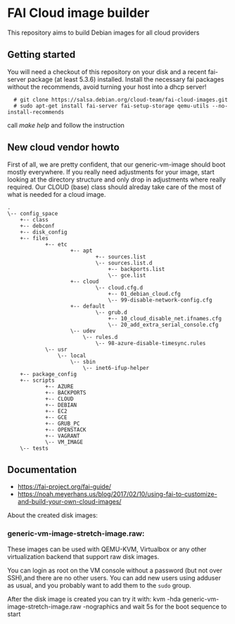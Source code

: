 # FAI Cloud image builder

This repository aims to build Debian images for all cloud providers

## Getting started

You will need a checkout of this repository on your disk and a recent fai-server package (at least 5.3.6) installed.
Install the necessary fai packages without the recommends, avoid turning your host into
a dhcp server!

```
  # git clone https://salsa.debian.org/cloud-team/fai-cloud-images.git 
  # sudo apt-get install fai-server fai-setup-storage qemu-utils --no-install-recommends
```

  call *make help* and follow the instruction

## New cloud vendor howto

First of all, we are pretty confident, that our generic-vm-image should boot mostly everywhere. If you really need adjustments for your image, start looking at the directory structure and only drop in adjustments where really required. Our CLOUD (base) class should alreday take care of the most of what is needed for a cloud image. 


    .
    \-- config_space
        +-- class
        +-- debconf
        +-- disk_config
        +-- files
                +-- etc
                        +-- apt
                                +-- sources.list
                                \-- sources.list.d
                                    +-- backports.list
                                    \-- gce.list
                        +-- cloud
                                \-- cloud.cfg.d
                                    +-- 01_debian_cloud.cfg
                                    \-- 99-disable-network-config.cfg
                        +-- default
                                \-- grub.d
                                    +-- 10_cloud_disable_net.ifnames.cfg
                                    \-- 20_add_extra_serial_console.cfg
                        \-- udev
                            \-- rules.d
                                \-- 98-azure-disable-timesync.rules
                \-- usr
                    \-- local
                        \-- sbin
                            \-- inet6-ifup-helper
        +-- package_config
        +-- scripts
                +-- AZURE
                +-- BACKPORTS
                +-- CLOUD
                +-- DEBIAN
                +-- EC2
                +-- GCE
                +-- GRUB_PC
                +-- OPENSTACK
                +-- VAGRANT
                \-- VM_IMAGE
        \-- tests


## Documentation

 * https://fai-project.org/fai-guide/
 * https://noah.meyerhans.us/blog/2017/02/10/using-fai-to-customize-and-build-your-own-cloud-images/


About the created disk images:

### generic-vm-image-stretch-image.raw:
These images can be used with QEMU-KVM, Virtualbox or any other virtualization backend that support raw disk images.

You can login as root on the VM console without a password (but not over SSH),and there are no other users. You can add new users using adduser as usual, and you probably want to add them to the `sudo` group.

After the disk image is created you can try it with:
kvm -hda generic-vm-image-stretch-image.raw -nographics
and wait 5s for the boot sequence to start
